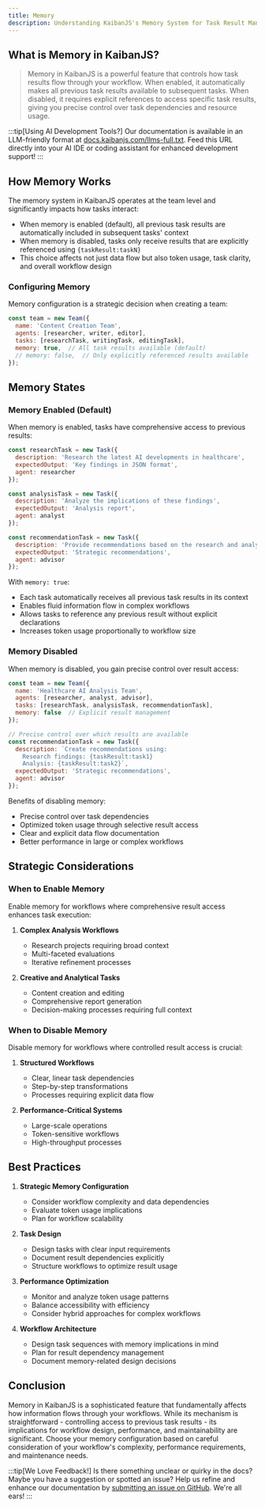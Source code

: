 ```yaml
---
title: Memory
description: Understanding KaibanJS's Memory System for Task Result Management
---
```


## What is Memory in KaibanJS?

> Memory in KaibanJS is a powerful feature that controls how task results flow through your workflow. When enabled, it automatically makes all previous task results available to subsequent tasks. When disabled, it requires explicit references to access specific task results, giving you precise control over task dependencies and resource usage.

:::tip[Using AI Development Tools?]
Our documentation is available in an LLM-friendly format at [docs.kaibanjs.com/llms-full.txt](https://docs.kaibanjs.com/llms-full.txt). Feed this URL directly into your AI IDE or coding assistant for enhanced development support!
:::

## How Memory Works

The memory system in KaibanJS operates at the team level and significantly impacts how tasks interact:

- When memory is enabled (default), all previous task results are automatically included in subsequent tasks' context
- When memory is disabled, tasks only receive results that are explicitly referenced using `{taskResult:taskN}`
- This choice affects not just data flow but also token usage, task clarity, and overall workflow design

### Configuring Memory

Memory configuration is a strategic decision when creating a team:

```js
const team = new Team({
  name: 'Content Creation Team',
  agents: [researcher, writer, editor],
  tasks: [researchTask, writingTask, editingTask],
  memory: true,  // All task results available (default)
  // memory: false,  // Only explicitly referenced results available
});
```

## Memory States

### Memory Enabled (Default)

When memory is enabled, tasks have comprehensive access to previous results:

```js
const researchTask = new Task({
  description: 'Research the latest AI developments in healthcare',
  expectedOutput: 'Key findings in JSON format',
  agent: researcher
});

const analysisTask = new Task({
  description: 'Analyze the implications of these findings',
  expectedOutput: 'Analysis report',
  agent: analyst
});

const recommendationTask = new Task({
  description: 'Provide recommendations based on the research and analysis',
  expectedOutput: 'Strategic recommendations',
  agent: advisor
});
```

With `memory: true`:
- Each task automatically receives all previous task results in its context
- Enables fluid information flow in complex workflows
- Allows tasks to reference any previous result without explicit declarations
- Increases token usage proportionally to workflow size

### Memory Disabled

When memory is disabled, you gain precise control over result access:

```js
const team = new Team({
  name: 'Healthcare AI Analysis Team',
  agents: [researcher, analyst, advisor],
  tasks: [researchTask, analysisTask, recommendationTask],
  memory: false  // Explicit result management
});

// Precise control over which results are available
const recommendationTask = new Task({
  description: `Create recommendations using:
    Research findings: {taskResult:task1}
    Analysis: {taskResult:task2}`,
  expectedOutput: 'Strategic recommendations',
  agent: advisor
});
```

Benefits of disabling memory:
- Precise control over task dependencies
- Optimized token usage through selective result access
- Clear and explicit data flow documentation
- Better performance in large or complex workflows

## Strategic Considerations

### When to Enable Memory

Enable memory for workflows where comprehensive result access enhances task execution:

1. **Complex Analysis Workflows**
   - Research projects requiring broad context
   - Multi-faceted evaluations
   - Iterative refinement processes

2. **Creative and Analytical Tasks**
   - Content creation and editing
   - Comprehensive report generation
   - Decision-making processes requiring full context

### When to Disable Memory

Disable memory for workflows where controlled result access is crucial:

1. **Structured Workflows**
   - Clear, linear task dependencies
   - Step-by-step transformations
   - Processes requiring explicit data flow

2. **Performance-Critical Systems**
   - Large-scale operations
   - Token-sensitive workflows
   - High-throughput processes

## Best Practices

1. **Strategic Memory Configuration**
   - Consider workflow complexity and data dependencies
   - Evaluate token usage implications
   - Plan for workflow scalability

2. **Task Design**
   - Design tasks with clear input requirements
   - Document result dependencies explicitly
   - Structure workflows to optimize result usage

3. **Performance Optimization**
   - Monitor and analyze token usage patterns
   - Balance accessibility with efficiency
   - Consider hybrid approaches for complex workflows

4. **Workflow Architecture**
   - Design task sequences with memory implications in mind
   - Plan for result dependency management
   - Document memory-related design decisions

## Conclusion

Memory in KaibanJS is a sophisticated feature that fundamentally affects how information flows through your workflows. While its mechanism is straightforward - controlling access to previous task results - its implications for workflow design, performance, and maintainability are significant. Choose your memory configuration based on careful consideration of your workflow's complexity, performance requirements, and maintenance needs.

:::tip[We Love Feedback!]
Is there something unclear or quirky in the docs? Maybe you have a suggestion or spotted an issue? Help us refine and enhance our documentation by [submitting an issue on GitHub](https://github.com/kaiban-ai/KaibanJS/issues). We're all ears!
::: 